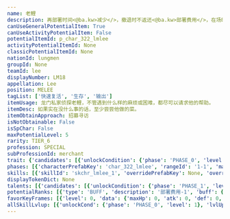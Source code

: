 ```yaml
---
name: 老鲤
description: 再部署时间<@ba.kw>减少</>，撤退时不返还<@ba.kw>部署费用</>，在场时每3秒<@ba.kw>消耗</>3点部署费用（不足时自动撤退）
canUseGeneralPotentialItem: True
canUseActivityPotentialItem: False
potentialItemId: p_char_322_lmlee
activityPotentialItemId: None
classicPotentialItemId: None
nationId: lungmen
groupId: None
teamId: lee
displayNumber: LM18
appellation: Lee
position: MELEE
tagList: ['快速复活', '生存', '输出']
itemUsage: 龙门私家侦探老鲤，不管遇到什么样的麻烦或困难，都尽可以请求他的帮助。
itemDesc: 如果实在没什么事的话，至少尝尝他做的菜。
itemObtainApproach: 招募寻访
isNotObtainable: False
isSpChar: False
maxPotentialLevel: 5
rarity: TIER_6
profession: SPECIAL
subProfessionId: merchant
trait: {'candidates': [{'unlockCondition': {'phase': 'PHASE_0', 'level': 1}, 'requiredPotentialRank': 0, 'blackboard': [{'key': 'interval', 'value': 3.0, 'valueStr': None}, {'key': 'cost', 'value': -3.0, 'valueStr': None}], 'overrideDescripton': None, 'prefabKey': None, 'rangeId': None}]}
phases: [{'characterPrefabKey': 'char_322_lmlee', 'rangeId': '1-1', 'maxLevel': 50, 'attributesKeyFrames': [{'level': 1, 'data': {'maxHp': 1179, 'atk': 376, 'def': 240, 'magicResistance': 0.0, 'cost': 7, 'blockCnt': 1, 'moveSpeed': 1.0, 'attackSpeed': 100.0, 'baseAttackTime': 1.0, 'respawnTime': 25, 'hpRecoveryPerSec': 0.0, 'spRecoveryPerSec': 1.0, 'maxDeployCount': 1, 'maxDeckStackCnt': 0, 'tauntLevel': 0, 'massLevel': 0, 'baseForceLevel': 0, 'stunImmune': False, 'silenceImmune': False, 'sleepImmune': False, 'frozenImmune': False, 'levitateImmune': False}}, {'level': 50, 'data': {'maxHp': 1552, 'atk': 516, 'def': 308, 'magicResistance': 0.0, 'cost': 7, 'blockCnt': 1, 'moveSpeed': 1.0, 'attackSpeed': 100.0, 'baseAttackTime': 1.0, 'respawnTime': 25, 'hpRecoveryPerSec': 0.0, 'spRecoveryPerSec': 1.0, 'maxDeployCount': 1, 'maxDeckStackCnt': 0, 'tauntLevel': 0, 'massLevel': 0, 'baseForceLevel': 0, 'stunImmune': False, 'silenceImmune': False, 'sleepImmune': False, 'frozenImmune': False, 'levitateImmune': False}}], 'evolveCost': None}, {'characterPrefabKey': 'char_322_lmlee', 'rangeId': '1-1', 'maxLevel': 80, 'attributesKeyFrames': [{'level': 1, 'data': {'maxHp': 1552, 'atk': 516, 'def': 308, 'magicResistance': 0.0, 'cost': 9, 'blockCnt': 1, 'moveSpeed': 1.0, 'attackSpeed': 100.0, 'baseAttackTime': 1.0, 'respawnTime': 25, 'hpRecoveryPerSec': 0.0, 'spRecoveryPerSec': 1.0, 'maxDeployCount': 1, 'maxDeckStackCnt': 0, 'tauntLevel': 0, 'massLevel': 0, 'baseForceLevel': 0, 'stunImmune': False, 'silenceImmune': False, 'sleepImmune': False, 'frozenImmune': False, 'levitateImmune': False}}, {'level': 80, 'data': {'maxHp': 1917, 'atk': 654, 'def': 395, 'magicResistance': 0.0, 'cost': 9, 'blockCnt': 1, 'moveSpeed': 1.0, 'attackSpeed': 100.0, 'baseAttackTime': 1.0, 'respawnTime': 25, 'hpRecoveryPerSec': 0.0, 'spRecoveryPerSec': 1.0, 'maxDeployCount': 1, 'maxDeckStackCnt': 0, 'tauntLevel': 0, 'massLevel': 0, 'baseForceLevel': 0, 'stunImmune': False, 'silenceImmune': False, 'sleepImmune': False, 'frozenImmune': False, 'levitateImmune': False}}], 'evolveCost': [{'id': '3281', 'count': 5, 'type': 'MATERIAL'}, {'id': '30042', 'count': 8, 'type': 'MATERIAL'}, {'id': '30062', 'count': 3, 'type': 'MATERIAL'}]}, {'characterPrefabKey': 'char_322_lmlee', 'rangeId': '1-1', 'maxLevel': 90, 'attributesKeyFrames': [{'level': 1, 'data': {'maxHp': 1917, 'atk': 654, 'def': 395, 'magicResistance': 0.0, 'cost': 9, 'blockCnt': 1, 'moveSpeed': 1.0, 'attackSpeed': 100.0, 'baseAttackTime': 1.0, 'respawnTime': 25, 'hpRecoveryPerSec': 0.0, 'spRecoveryPerSec': 1.0, 'maxDeployCount': 1, 'maxDeckStackCnt': 0, 'tauntLevel': 0, 'massLevel': 0, 'baseForceLevel': 0, 'stunImmune': False, 'silenceImmune': False, 'sleepImmune': False, 'frozenImmune': False, 'levitateImmune': False}}, {'level': 90, 'data': {'maxHp': 2427, 'atk': 789, 'def': 465, 'magicResistance': 0.0, 'cost': 9, 'blockCnt': 1, 'moveSpeed': 1.0, 'attackSpeed': 100.0, 'baseAttackTime': 1.0, 'respawnTime': 25, 'hpRecoveryPerSec': 0.0, 'spRecoveryPerSec': 1.0, 'maxDeployCount': 1, 'maxDeckStackCnt': 0, 'tauntLevel': 0, 'massLevel': 0, 'baseForceLevel': 0, 'stunImmune': False, 'silenceImmune': False, 'sleepImmune': False, 'frozenImmune': False, 'levitateImmune': False}}], 'evolveCost': [{'id': '3283', 'count': 4, 'type': 'MATERIAL'}, {'id': '30115', 'count': 4, 'type': 'MATERIAL'}, {'id': '30074', 'count': 9, 'type': 'MATERIAL'}]}]
skills: [{'skillId': 'skchr_lmlee_1', 'overridePrefabKey': None, 'overrideTokenKey': None, 'levelUpCostCond': [{'unlockCond': {'phase': 'PHASE_2', 'level': 1}, 'lvlUpTime': 28800, 'levelUpCost': [{'id': '3303', 'count': 8, 'type': 'MATERIAL'}, {'id': '31044', 'count': 4, 'type': 'MATERIAL'}, {'id': '31023', 'count': 7, 'type': 'MATERIAL'}]}, {'unlockCond': {'phase': 'PHASE_2', 'level': 1}, 'lvlUpTime': 57600, 'levelUpCost': [{'id': '3303', 'count': 12, 'type': 'MATERIAL'}, {'id': '30094', 'count': 4, 'type': 'MATERIAL'}, {'id': '30074', 'count': 9, 'type': 'MATERIAL'}]}, {'unlockCond': {'phase': 'PHASE_2', 'level': 1}, 'lvlUpTime': 86400, 'levelUpCost': [{'id': '3303', 'count': 15, 'type': 'MATERIAL'}, {'id': '30135', 'count': 6, 'type': 'MATERIAL'}, {'id': '30104', 'count': 5, 'type': 'MATERIAL'}]}], 'unlockCond': {'phase': 'PHASE_0', 'level': 1}}, {'skillId': 'skchr_lmlee_2', 'overridePrefabKey': None, 'overrideTokenKey': None, 'levelUpCostCond': [{'unlockCond': {'phase': 'PHASE_2', 'level': 1}, 'lvlUpTime': 28800, 'levelUpCost': [{'id': '3303', 'count': 8, 'type': 'MATERIAL'}, {'id': '30014', 'count': 4, 'type': 'MATERIAL'}, {'id': '30093', 'count': 7, 'type': 'MATERIAL'}]}, {'unlockCond': {'phase': 'PHASE_2', 'level': 1}, 'lvlUpTime': 57600, 'levelUpCost': [{'id': '3303', 'count': 12, 'type': 'MATERIAL'}, {'id': '30104', 'count': 4, 'type': 'MATERIAL'}, {'id': '30084', 'count': 7, 'type': 'MATERIAL'}]}, {'unlockCond': {'phase': 'PHASE_2', 'level': 1}, 'lvlUpTime': 86400, 'levelUpCost': [{'id': '3303', 'count': 15, 'type': 'MATERIAL'}, {'id': '30145', 'count': 6, 'type': 'MATERIAL'}, {'id': '31044', 'count': 4, 'type': 'MATERIAL'}]}], 'unlockCond': {'phase': 'PHASE_1', 'level': 1}}, {'skillId': 'skchr_lmlee_3', 'overridePrefabKey': None, 'overrideTokenKey': None, 'levelUpCostCond': [{'unlockCond': {'phase': 'PHASE_2', 'level': 1}, 'lvlUpTime': 28800, 'levelUpCost': [{'id': '3303', 'count': 8, 'type': 'MATERIAL'}, {'id': '31014', 'count': 4, 'type': 'MATERIAL'}, {'id': '30013', 'count': 11, 'type': 'MATERIAL'}]}, {'unlockCond': {'phase': 'PHASE_2', 'level': 1}, 'lvlUpTime': 57600, 'levelUpCost': [{'id': '3303', 'count': 12, 'type': 'MATERIAL'}, {'id': '31034', 'count': 4, 'type': 'MATERIAL'}, {'id': '31014', 'count': 8, 'type': 'MATERIAL'}]}, {'unlockCond': {'phase': 'PHASE_2', 'level': 1}, 'lvlUpTime': 86400, 'levelUpCost': [{'id': '3303', 'count': 15, 'type': 'MATERIAL'}, {'id': '30125', 'count': 6, 'type': 'MATERIAL'}, {'id': '31054', 'count': 5, 'type': 'MATERIAL'}]}], 'unlockCond': {'phase': 'PHASE_2', 'level': 1}}]
displayTokenDict: None
talents: [{'candidates': [{'unlockCondition': {'phase': 'PHASE_1', 'level': 1}, 'requiredPotentialRank': 0, 'prefabKey': '1', 'name': '和气生财', 'description': '老鲤阻挡目标时，使其攻击速度-7，且自身攻击速度+7；当周围八格内仅存在一个敌人时效果翻倍', 'rangeId': None, 'blackboard': [{'key': 'lmlee_t_1[enemy].attack_speed', 'value': -7.0, 'valueStr': None}, {'key': 'lmlee_t_1[self].attack_speed', 'value': 7.0, 'valueStr': None}, {'key': 'cnt', 'value': 1.0, 'valueStr': None}], 'tokenKey': None}, {'unlockCondition': {'phase': 'PHASE_1', 'level': 1}, 'requiredPotentialRank': 4, 'prefabKey': '1', 'name': '和气生财', 'description': '老鲤阻挡目标时，使其攻击速度-8<@ba.talpu>（+1）</>，且自身攻击速度+8<@ba.talpu>（+1）</>；当周围八格内仅存在一个敌人时效果翻倍', 'rangeId': None, 'blackboard': [{'key': 'lmlee_t_1[enemy].attack_speed', 'value': -8.0, 'valueStr': None}, {'key': 'lmlee_t_1[self].attack_speed', 'value': 8.0, 'valueStr': None}, {'key': 'cnt', 'value': 1.0, 'valueStr': None}], 'tokenKey': None}, {'unlockCondition': {'phase': 'PHASE_2', 'level': 1}, 'requiredPotentialRank': 0, 'prefabKey': '1', 'name': '和气生财', 'description': '老鲤阻挡目标时，使其攻击速度-14，且自身攻击速度+14；当周围八格内仅存在一个敌人时效果翻倍', 'rangeId': None, 'blackboard': [{'key': 'lmlee_t_1[enemy].attack_speed', 'value': -14.0, 'valueStr': None}, {'key': 'lmlee_t_1[self].attack_speed', 'value': 14.0, 'valueStr': None}, {'key': 'cnt', 'value': 1.0, 'valueStr': None}], 'tokenKey': None}, {'unlockCondition': {'phase': 'PHASE_2', 'level': 1}, 'requiredPotentialRank': 4, 'prefabKey': '1', 'name': '和气生财', 'description': '老鲤阻挡目标时，使其攻击速度-15<@ba.talpu>（+1）</>，且自身攻击速度+15<@ba.talpu>（+1）</>；当周围八格内仅存在一个敌人时效果翻倍', 'rangeId': None, 'blackboard': [{'key': 'lmlee_t_1[enemy].attack_speed', 'value': -15.0, 'valueStr': None}, {'key': 'lmlee_t_1[self].attack_speed', 'value': 15.0, 'valueStr': None}, {'key': 'cnt', 'value': 1.0, 'valueStr': None}], 'tokenKey': None}]}, {'candidates': [{'unlockCondition': {'phase': 'PHASE_2', 'level': 1}, 'requiredPotentialRank': 0, 'prefabKey': '2', 'name': '有备无患', 'description': '特性消耗费用时，若费用足够则改为消耗5费用，抵消自身受到的下一次<$ba.stun>晕眩</>/<$ba.frozen>冻结</>，并使攻击来源晕眩3秒', 'rangeId': None, 'blackboard': [{'key': 'extra_cost', 'value': -5.0, 'valueStr': None}, {'key': 'stun', 'value': 3.0, 'valueStr': None}], 'tokenKey': None}]}]
potentialRanks: [{'type': 'BUFF', 'description': '部署费用-1', 'buff': {'attributes': {'abnormalFlags': None, 'abnormalImmunes': None, 'abnormalAntis': None, 'abnormalCombos': None, 'abnormalComboImmunes': None, 'attributeModifiers': [{'attributeType': 'COST', 'formulaItem': 'ADDITION', 'value': -1.0, 'loadFromBlackboard': False, 'fetchBaseValueFromSourceEntity': False}]}}, 'equivalentCost': None}, {'type': 'BUFF', 'description': '再部署时间-4秒', 'buff': {'attributes': {'abnormalFlags': None, 'abnormalImmunes': None, 'abnormalAntis': None, 'abnormalCombos': None, 'abnormalComboImmunes': None, 'attributeModifiers': [{'attributeType': 'RESPAWN_TIME', 'formulaItem': 'ADDITION', 'value': -4.0, 'loadFromBlackboard': False, 'fetchBaseValueFromSourceEntity': False}]}}, 'equivalentCost': None}, {'type': 'BUFF', 'description': '攻击力+30', 'buff': {'attributes': {'abnormalFlags': None, 'abnormalImmunes': None, 'abnormalAntis': None, 'abnormalCombos': None, 'abnormalComboImmunes': None, 'attributeModifiers': [{'attributeType': 'ATK', 'formulaItem': 'ADDITION', 'value': 30.0, 'loadFromBlackboard': False, 'fetchBaseValueFromSourceEntity': False}]}}, 'equivalentCost': None}, {'type': 'CUSTOM', 'description': '第一天赋效果增强', 'buff': None, 'equivalentCost': None}, {'type': 'BUFF', 'description': '部署费用-1', 'buff': {'attributes': {'abnormalFlags': None, 'abnormalImmunes': None, 'abnormalAntis': None, 'abnormalCombos': None, 'abnormalComboImmunes': None, 'attributeModifiers': [{'attributeType': 'COST', 'formulaItem': 'ADDITION', 'value': -1.0, 'loadFromBlackboard': False, 'fetchBaseValueFromSourceEntity': False}]}}, 'equivalentCost': None}]
favorKeyFrames: [{'level': 0, 'data': {'maxHp': 0, 'atk': 0, 'def': 0, 'magicResistance': 0.0, 'cost': 0, 'blockCnt': 0, 'moveSpeed': 0.0, 'attackSpeed': 0.0, 'baseAttackTime': 0.0, 'respawnTime': 0, 'hpRecoveryPerSec': 0.0, 'spRecoveryPerSec': 0.0, 'maxDeployCount': 0, 'maxDeckStackCnt': 0, 'tauntLevel': 0, 'massLevel': 0, 'baseForceLevel': 0, 'stunImmune': False, 'silenceImmune': False, 'sleepImmune': False, 'frozenImmune': False, 'levitateImmune': False}}, {'level': 50, 'data': {'maxHp': 300, 'atk': 55, 'def': 0, 'magicResistance': 0.0, 'cost': 0, 'blockCnt': 0, 'moveSpeed': 0.0, 'attackSpeed': 0.0, 'baseAttackTime': 0.0, 'respawnTime': 0, 'hpRecoveryPerSec': 0.0, 'spRecoveryPerSec': 0.0, 'maxDeployCount': 0, 'maxDeckStackCnt': 0, 'tauntLevel': 0, 'massLevel': 0, 'baseForceLevel': 0, 'stunImmune': False, 'silenceImmune': False, 'sleepImmune': False, 'frozenImmune': False, 'levitateImmune': False}}]
allSkillLvlup: [{'unlockCond': {'phase': 'PHASE_0', 'level': 1}, 'lvlUpCost': [{'id': '3301', 'count': 5, 'type': 'MATERIAL'}]}, {'unlockCond': {'phase': 'PHASE_0', 'level': 1}, 'lvlUpCost': [{'id': '3301', 'count': 5, 'type': 'MATERIAL'}, {'id': '30041', 'count': 5, 'type': 'MATERIAL'}, {'id': '30021', 'count': 4, 'type': 'MATERIAL'}]}, {'unlockCond': {'phase': 'PHASE_0', 'level': 1}, 'lvlUpCost': [{'id': '3302', 'count': 8, 'type': 'MATERIAL'}, {'id': '30052', 'count': 4, 'type': 'MATERIAL'}]}, {'unlockCond': {'phase': 'PHASE_1', 'level': 1}, 'lvlUpCost': [{'id': '3302', 'count': 8, 'type': 'MATERIAL'}, {'id': '30062', 'count': 3, 'type': 'MATERIAL'}, {'id': '30032', 'count': 3, 'type': 'MATERIAL'}]}, {'unlockCond': {'phase': 'PHASE_1', 'level': 1}, 'lvlUpCost': [{'id': '3302', 'count': 8, 'type': 'MATERIAL'}, {'id': '31043', 'count': 5, 'type': 'MATERIAL'}]}, {'unlockCond': {'phase': 'PHASE_1', 'level': 1}, 'lvlUpCost': [{'id': '3303', 'count': 8, 'type': 'MATERIAL'}, {'id': '31053', 'count': 4, 'type': 'MATERIAL'}, {'id': '30093', 'count': 3, 'type': 'MATERIAL'}]}]
---
```



